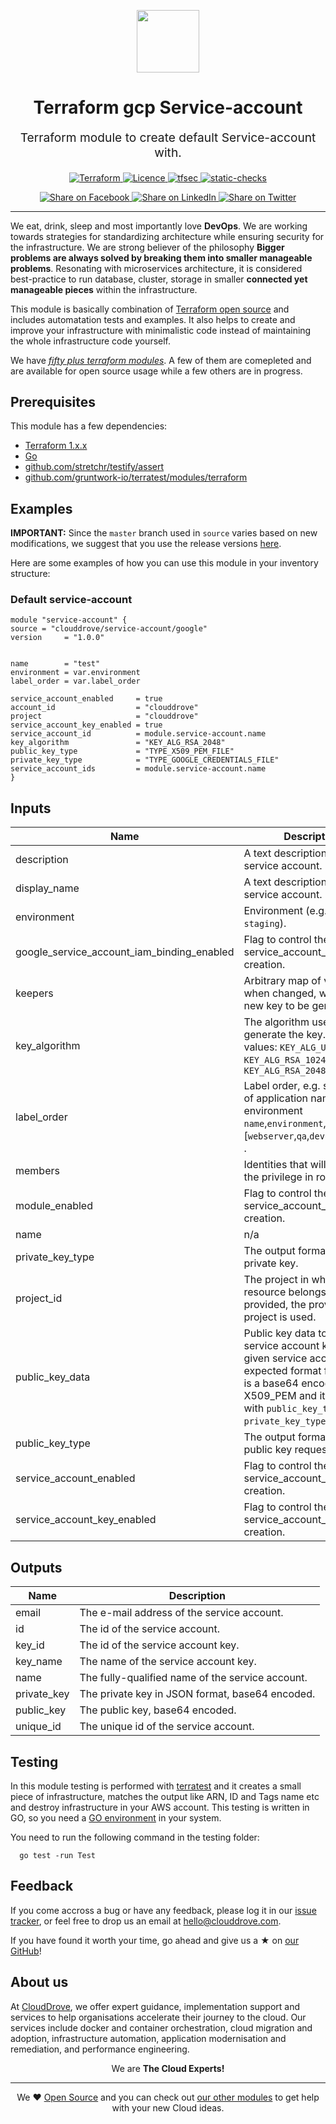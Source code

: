 <!-- This file was automatically generated by the `geine`. Make all changes to `README.yaml` and run `make readme` to rebuild this file. -->

<p align="center"> <img src="https://user-images.githubusercontent.com/50652676/62349836-882fef80-b51e-11e9-99e3-7b974309c7e3.png" width="100" height="100"></p>


<h1 align="center">
    Terraform gcp Service-account
</h1>

<p align="center" style="font-size: 1.2rem;"> 
    Terraform module to create default Service-account with.
     </p>

<p align="center">

<a href="https://www.terraform.io">
  <img src="https://img.shields.io/badge/Terraform-v1.1.7-green" alt="Terraform">
</a>
<a href="LICENSE.md">
  <img src="https://img.shields.io/badge/License-APACHE-blue.svg" alt="Licence">
</a>
<a href="https://github.com/clouddrove/terraform-gcp-Service-account/actions/workflows/tfsec.yml">
  <img src="https://github.com/clouddrove/terraform-gcp-Service-account/actions/workflows/tfsec.yml/badge.svg" alt="tfsec">
</a>
<a href="https://github.com/clouddrove/terraform-gcp-Service-account/actions/workflows/terraform.yml">
  <img src="https://github.com/clouddrove/terraform-gcp-Service-account/actions/workflows/terraform.yml/badge.svg" alt="static-checks">
</a>


</p>
<p align="center">

<a href='https://facebook.com/sharer/sharer.php?u=https://github.com/clouddrove/terraform-gcp-Service-account'>
  <img title="Share on Facebook" src="https://user-images.githubusercontent.com/50652676/62817743-4f64cb80-bb59-11e9-90c7-b057252ded50.png" />
</a>
<a href='https://www.linkedin.com/shareArticle?mini=true&title=Terraform+gcp+Service-account&url=https://github.com/clouddrove/terraform-gcp-Service-account'>
  <img title="Share on LinkedIn" src="https://user-images.githubusercontent.com/50652676/62817742-4e339e80-bb59-11e9-87b9-a1f68cae1049.png" />
</a>
<a href='https://twitter.com/intent/tweet/?text=Terraform+gcp+Service-account&url=https://github.com/clouddrove/terraform-gcp-Service-account'>
  <img title="Share on Twitter" src="https://user-images.githubusercontent.com/50652676/62817740-4c69db00-bb59-11e9-8a79-3580fbbf6d5c.png" />
</a>

</p>
<hr>


We eat, drink, sleep and most importantly love **DevOps**. We are working towards strategies for standardizing architecture while ensuring security for the infrastructure. We are strong believer of the philosophy <b>Bigger problems are always solved by breaking them into smaller manageable problems</b>. Resonating with microservices architecture, it is considered best-practice to run database, cluster, storage in smaller <b>connected yet manageable pieces</b> within the infrastructure. 

This module is basically combination of [Terraform open source](https://www.terraform.io/) and includes automatation tests and examples. It also helps to create and improve your infrastructure with minimalistic code instead of maintaining the whole infrastructure code yourself.

We have [*fifty plus terraform modules*][terraform_modules]. A few of them are comepleted and are available for open source usage while a few others are in progress.




## Prerequisites

This module has a few dependencies: 

- [Terraform 1.x.x](https://learn.hashicorp.com/terraform/getting-started/install.html)
- [Go](https://golang.org/doc/install)
- [github.com/stretchr/testify/assert](https://github.com/stretchr/testify)
- [github.com/gruntwork-io/terratest/modules/terraform](https://github.com/gruntwork-io/terratest)







## Examples


**IMPORTANT:** Since the `master` branch used in `source` varies based on new modifications, we suggest that you use the release versions [here](https://github.com/clouddrove/terraform-gcp-Service-account/releases).


Here are some examples of how you can use this module in your inventory structure:
### Default service-account
```hcl
module "service-account" {
source = "clouddrove/service-account/google"
version     = "1.0.0"


name        = "test"
environment = var.environment
label_order = var.label_order

service_account_enabled     = true
account_id                  = "clouddrove"
project                     = "clouddrove"
service_account_key_enabled = true
service_account_id          = module.service-account.name
key_algorithm               = "KEY_ALG_RSA_2048"
public_key_type             = "TYPE_X509_PEM_FILE"
private_key_type            = "TYPE_GOOGLE_CREDENTIALS_FILE"
service_account_ids         = module.service-account.name
}
```






## Inputs

| Name | Description | Type | Default | Required |
|------|-------------|------|---------|:--------:|
| description | A text description of the service account. | `string` | `"Managed by clouddrove"` | no |
| display\_name | A text description of the service account. | `string` | `""` | no |
| environment | Environment (e.g. `prod`, `dev`, `staging`). | `string` | `""` | no |
| google\_service\_account\_iam\_binding\_enabled | Flag to control the service\_account\_enabled creation. | `bool` | `true` | no |
| keepers | Arbitrary map of values that, when changed, will trigger a new key to be generated. | `map(string)` | `null` | no |
| key\_algorithm | The algorithm used to generate the key. Possible values: `KEY_ALG_UNSPECIFIED`, `KEY_ALG_RSA_1024`, `KEY_ALG_RSA_2048` | `string` | `"KEY_ALG_RSA_2048"` | no |
| label\_order | Label order, e.g. sequence of application name and environment `name`,`environment`,'attribute' [`webserver`,`qa`,`devops`,`public`,] . | `list(any)` | `[]` | no |
| members | Identities that will be granted the privilege in role. | `list(any)` | `[]` | no |
| module\_enabled | Flag to control the service\_account\_enabled creation. | `bool` | `true` | no |
| name | n/a | `string` | `""` | no |
| private\_key\_type | The output format of the private key. | `string` | `"TYPE_GOOGLE_CREDENTIALS_FILE"` | no |
| project\_id | The project in which the resource belongs. If it is not provided, the provider project is used. | `string` | `""` | no |
| public\_key\_data | Public key data to create a service account key for given service account. The expected format for this field is a base64 encoded X509\_PEM and it conflicts with `public_key_type` and `private_key_type`. | `string` | `null` | no |
| public\_key\_type | The output format of the public key requested. | `string` | `"TYPE_X509_PEM_FILE"` | no |
| service\_account\_enabled | Flag to control the service\_account\_enabled creation. | `bool` | `true` | no |
| service\_account\_key\_enabled | Flag to control the service\_account\_enabled creation. | `bool` | `true` | no |

## Outputs

| Name | Description |
|------|-------------|
| email | The e-mail address of the service account. |
| id | The id of the service account. |
| key\_id | The id of the service account key. |
| key\_name | The name of the service account key. |
| name | The fully-qualified name of the service account. |
| private\_key | The private key in JSON format, base64 encoded. |
| public\_key | The public key, base64 encoded. |
| unique\_id | The unique id of the service account. |




## Testing
In this module testing is performed with [terratest](https://github.com/gruntwork-io/terratest) and it creates a small piece of infrastructure, matches the output like ARN, ID and Tags name etc and destroy infrastructure in your AWS account. This testing is written in GO, so you need a [GO environment](https://golang.org/doc/install) in your system. 

You need to run the following command in the testing folder:
```hcl
  go test -run Test
```



## Feedback 
If you come accross a bug or have any feedback, please log it in our [issue tracker](https://github.com/clouddrove/terraform-gcp-Service-account/issues), or feel free to drop us an email at [hello@clouddrove.com](mailto:hello@clouddrove.com).

If you have found it worth your time, go ahead and give us a ★ on [our GitHub](https://github.com/clouddrove/terraform-gcp-Service-account)!

## About us

At [CloudDrove][website], we offer expert guidance, implementation support and services to help organisations accelerate their journey to the cloud. Our services include docker and container orchestration, cloud migration and adoption, infrastructure automation, application modernisation and remediation, and performance engineering.

<p align="center">We are <b> The Cloud Experts!</b></p>
<hr />
<p align="center">We ❤️  <a href="https://github.com/clouddrove">Open Source</a> and you can check out <a href="https://github.com/clouddrove">our other modules</a> to get help with your new Cloud ideas.</p>

  [website]: https://clouddrove.com
  [github]: https://github.com/clouddrove
  [linkedin]: https://cpco.io/linkedin
  [twitter]: https://twitter.com/clouddrove/
  [email]: https://clouddrove.com/contact-us.html
  [terraform_modules]: https://github.com/clouddrove?utf8=%E2%9C%93&q=terraform-&type=&language=
